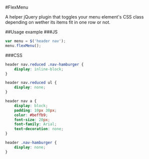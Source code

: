 #FlexMenu

A helper jQuery plugin that toggles your menu element's CSS class depending on wether its items fit in one row or not.

##Usage example
###JS
```javascript
var menu = $('header nav');
menu.flexMenu();
```

###CSS
```css
header nav.reduced .nav-hamburger {
	display: inline-block;
}

header nav.reduced ul {
	display: none;
}

header nav a {
	display: block;
	padding: 10px 30px;
	color: #beffb9;
	font-size: 20px;
	font-family: Arial;
	text-decoration: none;
}

header .nav-hamburger {
	display: none;
}
```